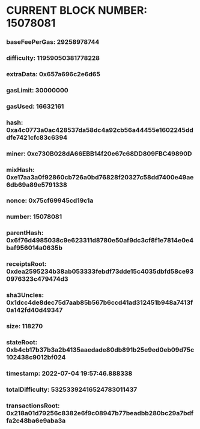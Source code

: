 # CURRENT BLOCK NUMBER: 15078081

### baseFeePerGas: 29258978744
### difficulty: 11959050381778228
### extraData: 0x657a696c2e6d65
### gasLimit: 30000000
### gasUsed: 16632161
### hash: 0xa4c0773a0ac428537da58dc4a92cb56a44455e1602245dddfe7421cfc83c6394
### miner: 0xc730B028dA66EBB14f20e67c68DD809FBC49890D
### mixHash: 0xe17aa3a0f92860cb726a0bd76828f20327c58dd7400e49ae6db69a89e5791338
### nonce: 0x75cf69945cd19c1a
### number: 15078081
### parentHash: 0x6f76d4985038c9e623311d8780e50af9dc3cf8f1e7814e0e4baf956014a0635b
### receiptsRoot: 0xdea2595234b38ab053333febdf73dde15c4035dbfd58ce930976323c479474d3
### sha3Uncles: 0x1dcc4de8dec75d7aab85b567b6ccd41ad312451b948a7413f0a142fd40d49347
### size: 118270
### stateRoot: 0xb4cb17b37b3a2b4135aaedade80db891b25e9ed0eb09d75c102438c9012bf024
### timestamp: 2022-07-04 19:57:46.888338
### totalDifficulty: 53253392416524783011437
### transactionsRoot: 0x218a01d79256c8382e6f9c08947b77beadbb280bc29a7bdffa2c48ba6e9aba3a
